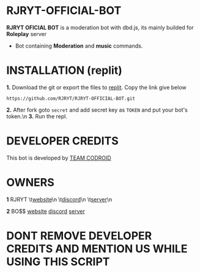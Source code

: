 # RJRYT-OFFICIAL-BOT


**RJRYT OFICIAL BOT** is a moderation bot with dbd.js, its mainly builded for __Roleplay__ server

- Bot containing __Moderation__ and __music__ commands.


# INSTALLATION (replit)

**1.** Download the git or export the files to [replit](https://replit.com/repls). Copy the link give below
```
https://github.com/RJRYT/RJRYT-OFFICIAL-BOT.git
```
**2.** After fork goto `secret` and add secret key as `TOKEN` and put your bot's token.\n
**3.** Run the repl.

# DEVELOPER CREDITS

This bot is developed by [TEAM CODROID](https://discord.com/invite/XcsZXk6uFF)

# OWNERS

**1** RJRYT
\t[website](https://rjryt.tk/)\n
\t[discord](https://discord.com/channels/@me/770988400047947796)\n
\t[server](https://discord.gg/ZGsN5VMayx)\n
      
**2** BO$$
[website](https://cruzgaming.ml/)
[discord](https://discord.com/channels/@me/840554324160544789)
[server](https://discord.gg/zfKNeT5gwQ)
      
      
 # DONT REMOVE DEVELOPER CREDITS AND MENTION US WHILE USING THIS SCRIPT
